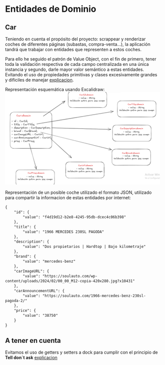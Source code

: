 # Entidades de Dominio

## Car

Teniendo en cuenta el propósito del proyecto: scrappear y renderizar coches de diferentes páginas (subastas, compra-venta...), la aplicación tandrá que trabajar con entidades que representen a estos coches.

Para ello he seguido el patrón de Value Object, con el fin de primero, tener toda la validación respectiva de cada
campo centralizada en una única instancia y segundo, darle mayor valor semántico a estas entidades. Evitando el
uso de propiedades primitivas y clases excesivamente grandes y dificiles de manejar [explicacion](https://www.youtube.com/watch?v=q_biZCsoloU).

Representación esquemática usando Excalidraw:
![Representacion de modelaje usando Value Objects de una entidad de dominio de cars](../excalidraw/CarDomainVO.png)

Representación de un posible coche utilizado el formato JSON, utilizado para compartir la informacion de estas entidades por internet:

```
{
    "id": {
        "value": "f4d19d12-b2e8-4245-95db-dcec4c06b398"
    },
    "title": {
        "value": "1966 MERCEDES 230SL PAGODA"
    },
    "description": {
        "value": "Dos propietarios | Hardtop | Bajo kilometraje"
    },
    "brand": {
        "value": "mercedes-benz"
    },
    "carImageURL": {
        "value": "https://soulauto.com/wp-content/uploads/2024/02/00_00_M12-copia-420x280.jpg?x10431"
    },
    "carAnnouncementURL": {
        "value": "https://soulauto.com/1966-mercedes-benz-230sl-pagoda-2/"
    },
    "price": {
        "value": "38750"
    }
}
```

## A tener en cuenta

Evitamos el uso de getters y setters a dock para cumplir con el principio de <strong>Tell don´t ask</strong> [explicacion](https://www.youtube.com/watch?v=Be-ULOIGAZk)
